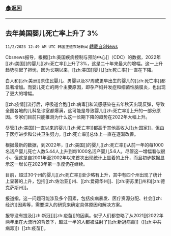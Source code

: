 ###  [:house:返回](README.md)
---


## 去年美国婴儿死亡率上升了 3%
`11/2/2023 12:49 AM UTC 韩国正道农场新闻` [轉載自GNews](https://gnews.org/articles/1910767)

Cbsnews报导，根据[[zh:美国疾病控制与预防中心]]（CDC）的数据，2022年[[zh:美国]]的婴儿[[zh:死亡率]]上升了3%，这是二十年来最大的增幅。这一上升趋势引起了担忧，因为长期以来，[[zh:美国]]婴儿[[zh:死亡率]]一直在下降。

白人和[[zh:美洲]]原住民婴儿、男婴以及37周或更早出生的婴儿的[[zh:死亡率]]都显著增加。而婴儿死亡的两个主要原因，即孕产妇并发症和细菌性脑膜炎，也出现了更大的增幅。

[[zh:疫情]]流行后，呼吸道合胞[[zh:病毒]]和流感感染在去年秋天出现反弹，导致全国各地的儿科急诊室都爆满，这可能是导致婴儿[[zh:死亡率]]上升的一部分原因。专家们目前只能推测为什么这一长期下降的趋势在2022年大幅上升。

尽管[[zh:美国]]一直以来的婴儿[[zh:死亡率]]都高于其他高收入[[zh:国家]]，但由于医疗进步和公共卫生努力，[[zh:死亡率]]总体上一直在逐渐改善。

根据最新的数据，到2022年，[[zh:美国]]的婴儿[[zh:死亡率]]从前一年的每1000名活产婴儿死亡人数5.44人上升到每1000名活产婴儿5.6人。尽管这一增幅看似很小，但这是自2001年至2002年以来首次出现统计上显着的上升，而且初步数据显示这一增长在2023年第一季度仍在继续。

目前，超过30个州的婴儿[[zh:死亡率]]至少略有上升，其中有四个州出现了统计上显著的上升，包括[[zh:佐治亚]]州、[[zh:爱荷华州]]、[[zh:密苏里]]州和[[zh:德克萨斯州]]。

报道指，这一问题可能涉及多个因素，包括疾病暴发、医疗资源分配、社会[[zh:经济]]因素等，需要深入的研究来确定具体原因和解决方案。

报导没有提及[[zh:新冠]][[zh:疫苗]]的因素。似乎人们都忽略了从2021到2022年两年里在大流行的背景下，超过一半的人都被注射了[[zh:新冠病毒]]（[[zh:中共病毒]]）[[zh:疫苗]]。
